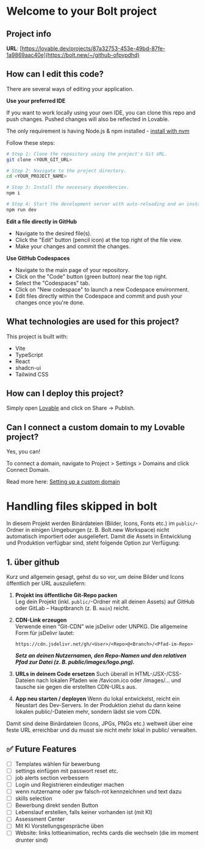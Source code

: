 # Welcome to your Bolt project

## Project info

**URL**: [https://lovable.dev/projects/87a32753-453e-49bd-87fe-1a9869aac40e](https://bolt.new/~/github-ofpvpdhd)

## How can I edit this code?

There are several ways of editing your application.


**Use your preferred IDE**

If you want to work locally using your own IDE, you can clone this repo and push changes. Pushed changes will also be reflected in Lovable.

The only requirement is having Node.js & npm installed - [install with nvm](https://github.com/nvm-sh/nvm#installing-and-updating)

Follow these steps:

```sh
# Step 1: Clone the repository using the project's Git URL.
git clone <YOUR_GIT_URL>

# Step 2: Navigate to the project directory.
cd <YOUR_PROJECT_NAME>

# Step 3: Install the necessary dependencies.
npm i

# Step 4: Start the development server with auto-reloading and an instant preview.
npm run dev
```

**Edit a file directly in GitHub**

- Navigate to the desired file(s).
- Click the "Edit" button (pencil icon) at the top right of the file view.
- Make your changes and commit the changes.

**Use GitHub Codespaces**

- Navigate to the main page of your repository.
- Click on the "Code" button (green button) near the top right.
- Select the "Codespaces" tab.
- Click on "New codespace" to launch a new Codespace environment.
- Edit files directly within the Codespace and commit and push your changes once you're done.

## What technologies are used for this project?

This project is built with:

- Vite
- TypeScript
- React
- shadcn-ui
- Tailwind CSS

## How can I deploy this project?

Simply open [Lovable](https://lovable.dev/projects/87a32753-453e-49bd-87fe-1a9869aac40e) and click on Share -> Publish.

## Can I connect a custom domain to my Lovable project?

Yes, you can!

To connect a domain, navigate to Project > Settings > Domains and click Connect Domain.

Read more here: [Setting up a custom domain](https://docs.lovable.dev/tips-tricks/custom-domain#step-by-step-guide)



# Handling files skipped in bolt

In diesem Projekt werden Binärdateien (Bilder, Icons, Fonts etc.) im `public/`-Ordner in einigen Umgebungen (z. B. Bolt.new Workspace) nicht automatisch importiert oder ausgeliefert. Damit die Assets in Entwicklung und Produktion verfügbar sind, steht folgende Option zur Verfügung:

## 1. über github

Kurz und allgemein gesagt, gehst du so vor, um deine Bilder und Icons öffentlich per URL auszuliefern:

1. **Projekt ins öffentliche Git-Repo packen**  
   Leg dein Projekt (inkl. `public/`-Ordner mit all deinen Assets) auf GitHub oder GitLab – Hauptbranch (z. B. `main`) reicht.

2. **CDN-Link erzeugen**  
   Verwende einen “Git-CDN” wie jsDelivr oder UNPKG. Die allgemeine Form für jsDelivr lautet:
   ```text
   https://cdn.jsdelivr.net/gh/<User>/<Repo>@<Branch>/<Pfad-im-Repo>
   ```
    ***Setz an <User> deinen Nutzernamen, <Repo> den Repo-Namen und <Pfad-im-Repo> den relativen Pfad zur Datei (z. B. public/images/logo.png).***

3. **URLs in deinem Code ersetzen**
   Such überall in HTML-/JSX-/CSS-Dateien nach lokalen Pfaden wie /favicon.ico oder /images/... und tausche sie gegen die erstellten CDN-URLs aus.

4. **App neu starten / deployen**
   Wenn du lokal entwickelst, reicht ein Neustart des Dev-Servers. In der Produktion ziehst du dann keine lokalen public/-Dateien mehr, sondern lädst sie vom CDN.

Damit sind deine Binärdateien (Icons, JPGs, PNGs etc.) weltweit über eine feste URL erreichbar und du musst sie nicht mehr lokal in public/ verwalten.

## ✅ Future Features

- [ ] Templates wählen für bewerbung
- [ ] settings einfügen mit passwort reset etc.
- [ ] job alerts section verbessern
- [ ] Login und Registrieren eindeutiger machen
- [ ] wenn nutzername oder pw falsch-rot kennzeichnen und text dazu
- [ ] skills selection
- [ ] Bewerbung direkt senden Button
- [ ] Lebenslauf erstellen, falls keiner vorhanden ist (mit KI)
- [ ] Assessment Center
- [ ] Mit KI Vorstellungsgespräche üben
- [ ] Website: links lottieanimation, rechts cards die wechseln (die im moment drunter sind)
